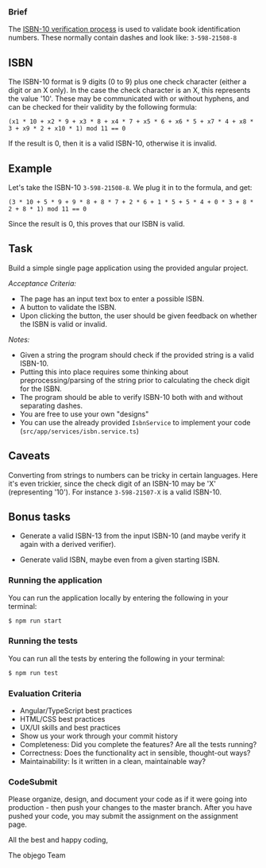 ### Brief

The [ISBN-10 verification process](https://en.wikipedia.org/wiki/International_Standard_Book_Number) is used to validate book identification numbers. These normally contain dashes and look like: `3-598-21508-8`

## ISBN

The ISBN-10 format is 9 digits (0 to 9) plus one check character (either a digit or an X only). In the case the check character is an X, this represents the value '10'. These may be communicated with or without hyphens, and can be checked for their validity by the following formula:

```
(x1 * 10 + x2 * 9 + x3 * 8 + x4 * 7 + x5 * 6 + x6 * 5 + x7 * 4 + x8 * 3 + x9 * 2 + x10 * 1) mod 11 == 0
```

If the result is 0, then it is a valid ISBN-10, otherwise it is invalid.

## Example

Let's take the ISBN-10 `3-598-21508-8`. We plug it in to the formula, and get:
```
(3 * 10 + 5 * 9 + 9 * 8 + 8 * 7 + 2 * 6 + 1 * 5 + 5 * 4 + 0 * 3 + 8 * 2 + 8 * 1) mod 11 == 0
```

Since the result is 0, this proves that our ISBN is valid.

## Task

Build a simple single page application using the provided angular project.

*Acceptance Criteria:*
* The page has an input text box to enter a possible ISBN.
* A button to validate the ISBN.
* Upon clicking the button, the user should be given feedback on whether the ISBN is valid or invalid.

*Notes:*
* Given a string the program should check if the provided string is a valid ISBN-10.
* Putting this into place requires some thinking about preprocessing/parsing of the string prior to calculating the check digit for the ISBN.
* The program should be able to verify ISBN-10 both with and without separating dashes.
* You are free to use your own "designs"
* You can use the already provided `IsbnService` to implement your code (`src/app/services/isbn.service.ts`)

## Caveats

Converting from strings to numbers can be tricky in certain languages. Here it's even trickier, since the check digit of an ISBN-10 may be 'X' (representing '10'). For instance `3-598-21507-X` is a valid ISBN-10.

## Bonus tasks

* Generate a valid ISBN-13 from the input ISBN-10 (and maybe verify it again with a derived verifier).

* Generate valid ISBN, maybe even from a given starting ISBN.


### Running the application

You can run the application locally by entering the following in your terminal:

```sh
$ npm run start
```

### Running the tests

You can run all the tests by entering the following in your terminal:

```sh
$ npm run test
```

### Evaluation Criteria

- Angular/TypeScript best practices
- HTML/CSS best practices
- UX/UI skills and best practices
- Show us your work through your commit history
- Completeness: Did you complete the features? Are all the tests running?
- Correctness: Does the functionality act in sensible, thought-out ways?
- Maintainability: Is it written in a clean, maintainable way?


### CodeSubmit

Please organize, design, and document your code as if it were going into production - then push your changes
to the master branch. After you have pushed your code, you may submit the assignment on the assignment page.

All the best and happy coding,

The objego Team
